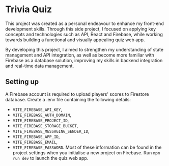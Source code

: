# Trivia Quiz
This project was created as a personal endeavour to enhance my front-end development skills. Through this side project, I focused on applying key concepts and technologies such as API, React and Firebase, while working towards building a functional and visually appealing quiz web app.

By developing this project, I aimed to strengthen my understanding of state management and API integration, as well as become more familiar with Firebase as a database solution, improving my skills in backend integration and real-time data management.

## Setting up
A Firebase account is required to upload players' scores to Firestore database.
Create a .env file containing the following details: 
- `VITE_FIREBASE_API_KEY`, 
- `VITE_FIREBASE_AUTH_DOMAIN`, 
- `VITE_FIREBASE_PROJECT_ID`, 
- `VITE_FIREBASE_STORAGE_BUCKET`, 
- `VITE_FIREBASE_MESSAGING_SENDER_ID`, 
- `VITE_FIREBASE_APP_ID`, 
- `VITE_FIREBASE_EMAIL`, 
- `VITE_FIREBASE_PASSWORD`. 
Most of these information can be found in the project settings when you initialise a new project on Firebase.
Run `npm run dev` to launch the quiz web app.